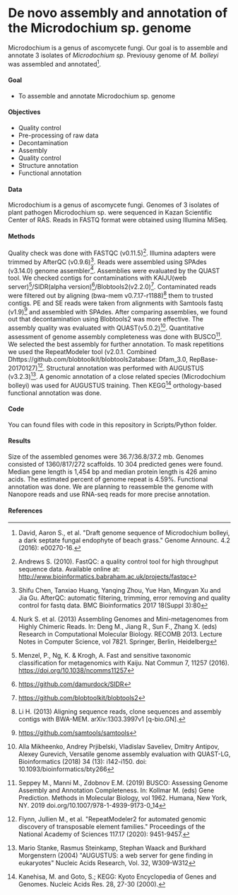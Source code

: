 # De novo assembly and annotation of the Microdochium sp. genome
Microdochium is a genus of ascomycete fungi. Our goal is to assemble and annotate 3 isolates of *Microdochium sp.* 
Previousy genome of *M. bolleyi* was assembled and annotated[^1].

#### Goal
- To assemble and annotate Microdochium sp. genome

#### Objectives
- Quality control
- Pre-processing of raw data
- Decontamination
- Assembly
- Quality control
- Structure annotation
- Functional annotation

#### Data
Microdochium is a genus of ascomycete fungi. Genomes of 3 isolates of plant pathogen Microdochium sp. were sequenced in Kazan Scientific Center of RAS. Reads in FASTQ format were obtained using Illumina MiSeq.

#### Methods
Quality check was done with FASTQC (v0.11.5)[^2]. Illumina adapters were trimmed by AfterQC (v0.9.6)[^3]. Reads were assembled using SPAdes (v3.14.0) genome assembler[^4]. Assemblies were evaluated by the QUAST tool. We checked contigs for contaminations with KAIJU(web server)[^5]/SIDR(alpha version)[^6]/Blobtools2(v2.2.0)[^7]. Contaminated reads were filtered out by aligning (bwa-mem v0.7.17-r1188)[^8] them to trusted contigs. PE and SE reads were taken from alignments with Samtools fastq (v1.9)[^9] and assembled with SPAdes. After comparing assemblies, we found out that decontamination using Blobtools2 was more effective. The assembly quality was evaluated with QUAST(v5.0.2)[^10]. Quantitative assessment of genome assembly completeness was done with BUSCO[^11]. We selected the best assembly for further annotation. To mask repetitions we used the RepeatModeler tool (v2.0.1. Combined Dhttps://github.com/blobtoolkit/blobtools2atabase: Dfam_3.0, RepBase-20170127)[^12]. Structural annotation was performed with AUGUSTUS (v3.2.3)[^13]. A genomic annotation of a close related species (Microdochium bolleyi) was used for AUGUSTUS training. Then KEGG[^14] orthology-based functional annotation was done.

#### Code
You can found files with code in this repository in Scripts/Python folder.
#### Results
Size of the assembled genomes were 36.7/36.8/37.2 mb. Genomes consisted of  1360/817/272 scaffolds. 10 304 predicted genes were found. Median gene length is 1,454 bp and median protein length is 426 amino acids. The estimated percent of genome repeat is 4.59%. Functional annotation was done.
We are planning to reassemble the genome with Nanopore reads and use RNA-seq reads for more precise annotation.

#### References
[^1]: David, Aaron S., et al. "Draft genome sequence of Microdochium bolleyi, a dark septate fungal endophyte of beach grass." Genome Announc. 4.2 (2016): e00270-16.
[^2]: Andrews S. (2010). FastQC: a quality control tool for high throughput sequence data. Available online at: http://www.bioinformatics.babraham.ac.uk/projects/fastqc
[^3]: Shifu Chen, Tanxiao Huang, Yanqing Zhou, Yue Han, Mingyan Xu and Jia Gu. AfterQC: automatic filtering, trimming, error removing and quality control for fastq data. BMC Bioinformatics 2017 18(Suppl 3):80
[^4]: Nurk S. et al. (2013) Assembling Genomes and Mini-metagenomes from Highly Chimeric Reads. In: Deng M., Jiang R., Sun F., Zhang X. (eds) Research in Computational Molecular Biology. RECOMB 2013. Lecture Notes in Computer Science, vol 7821. Springer, Berlin, Heidelberg
[^5]:Menzel, P., Ng, K. & Krogh, A. Fast and sensitive taxonomic classification for metagenomics with Kaiju. Nat Commun 7, 11257 (2016). https://doi.org/10.1038/ncomms11257
[^6]: https://github.com/damurdock/SIDR
[^7]: https://github.com/blobtoolkit/blobtools2 
[^8]: Li H. (2013) Aligning sequence reads, clone sequences and assembly contigs with BWA-MEM. arXiv:1303.3997v1 [q-bio.GN].
[^9]: https://github.com/samtools/samtools
[^10]: Alla Mikheenko, Andrey Prjibelski, Vladislav Saveliev, Dmitry Antipov, Alexey Gurevich,
Versatile genome assembly evaluation with QUAST-LG,
Bioinformatics (2018) 34 (13): i142-i150. doi: 10.1093/bioinformatics/bty266
[^11]: Seppey M., Manni M., Zdobnov E.M. (2019) BUSCO: Assessing Genome Assembly and Annotation Completeness. In: Kollmar M. (eds) Gene Prediction. Methods in Molecular Biology, vol 1962. Humana, New York, NY. 2019 doi.org/10.1007/978-1-4939-9173-0_14
[^12]: Flynn, Jullien M., et al. "RepeatModeler2 for automated genomic discovery of transposable element families." Proceedings of the National Academy of Sciences 117.17 (2020): 9451-9457.
[^13]: Mario Stanke, Rasmus Steinkamp, Stephan Waack and Burkhard Morgenstern (2004)
"AUGUSTUS: a web server for gene finding in eukaryotes"
Nucleic Acids Research, Vol. 32, W309-W312 
[^14]: Kanehisa, M. and Goto, S.; KEGG: Kyoto Encyclopedia of Genes and Genomes. Nucleic Acids Res. 28, 27-30 (2000). 
